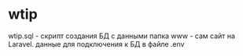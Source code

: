 # wtip
wtip.sql - скрипт создания БД с данными
папка www - сам сайт на Laravel. данные для подключения к БД в файле .env
